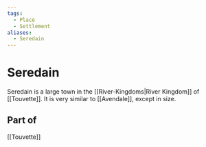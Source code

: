 ```yaml
---
tags:
  - Place
  - Settlement
aliases:
  - Seredain
---
```

# Seredain
Seredain is a large town in the [[River-Kingdoms|River Kingdom]] of [[Touvette]]. It is very similar to [[Avendale]], except in size.
## Part of
[[Touvette]]